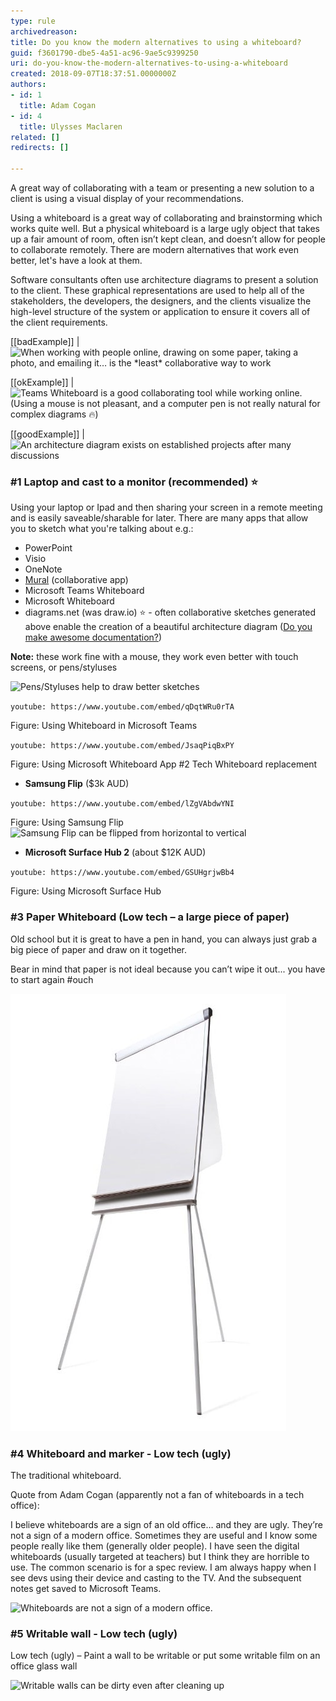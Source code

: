 ```yaml
---
type: rule
archivedreason: 
title: Do you know the modern alternatives to using a whiteboard?
guid: f3601790-dbe5-4a51-ac96-9ae5c9399250
uri: do-you-know-the-modern-alternatives-to-using-a-whiteboard
created: 2018-09-07T18:37:51.0000000Z
authors:
- id: 1
  title: Adam Cogan
- id: 4
  title: Ulysses Maclaren
related: []
redirects: []

---
```


A great way of collaborating with a team or presenting a new solution to a client is using a visual display of your recommendations.

Using a whiteboard is a great way of collaborating and brainstorming which works quite well. But a physical whiteboard is a large ugly object that takes up a fair amount of room, often isn’t kept clean, and doesn’t allow for people to collaborate remotely. There are modern alternatives that work even better, let's have a look at them.

Software consultants often use architecture diagrams to present a solution to the client. These graphical representations are used to help all of the stakeholders, the developers, the designers, and the clients visualize the high-level structure of the system or application to ensure it covers all of the client requirements.

[[badExample]]
| ![When working with people online, drawing on some paper, taking a photo, and emailing it… is the \*least\* collaborative way to work](hand-drawing.png)

[[okExample]]
| ![Teams Whiteboard is a good collaborating tool while working online.](team_whiteboard.jpg)(Using a mouse is not pleasant, and a computer pen is not really natural for complex diagrams 🔥)

[[goodExample]]
| ![An architecture diagram exists on established projects after many discussions](architecture_diagram.png)

<!--endintro-->

### #1 Laptop and cast to a monitor (recommended) ⭐️ 


Using your laptop or Ipad and then sharing your screen in a remote meeting and is easily saveable/sharable for later. There are many apps that allow you to sketch what you're talking about e.g.:

* PowerPoint
* Visio
* OneNote
* [Mural](https://mural.co/) (collaborative app)
* Microsoft Teams Whiteboard
* Microsoft Whiteboard
* diagrams.net (was draw.io) ⭐️ - often collaborative sketches generated above enable the creation of a beautiful architecture diagram ([Do you make awesome documentation?](/_layouts/15/FIXUPREDIRECT.ASPX?WebId=3dfc0e07-e23a-4cbb-aac2-e778b71166a2&TermSetId=07da3ddf-0924-4cd2-a6d4-a4809ae20160&TermId=951ffbf9-4066-42f3-a9b7-e0d8603e728b))


 **Note:** these work fine with a mouse, they work even better with touch screens, or pens/styluses



![Pens/Styluses help to draw better sketches](surface-pen.jpg)



`youtube: https://www.youtube.com/embed/qDqtWRu0rTA`

 
Figure: Using Whiteboard in Microsoft Teams

`youtube: https://www.youtube.com/embed/JsaqPiqBxPY`

 
Figure: Using Microsoft Whiteboard App #2 Tech Whiteboard replacement
* **Samsung Flip** ($3k AUD)


`youtube: https://www.youtube.com/embed/lZgVAbdwYNI`

 
Figure: Using Samsung Flip
![Samsung Flip can be flipped from horizontal to vertical](samsung_flip.jpg)
* **Microsoft Surface Hub 2** (about $12K AUD)


`youtube: https://www.youtube.com/embed/GSUHgrjwBb4`
 
Figure: Using Microsoft Surface Hub


### #3 Paper Whiteboard (Low tech – a large piece of paper)


Old school but it is great to have a pen in hand, you can always just grab a big piece of paper and draw on it together.

Bear in mind that paper is not ideal because you can’t wipe it out... you have to start again #ouch

![Paper whiteboards don't work when someone is in Sydney and the other attendee is in Melbourne](paperboard.jpg)


### #4 Whiteboard and marker - Low tech (ugly) 


The traditional whiteboard.

Quote from Adam Cogan (apparently not a fan of whiteboards in a tech office):

I believe whiteboards are a sign of an old office… and they are ugly. They’re not a sign of a modern office.
Sometimes they are useful and I know some people really like them (generally older people).
I have seen the digital whiteboards (usually targeted at teachers) but I think they are horrible to use.
The common scenario is for a spec review. I am always happy when I see devs using their device and casting to the TV. And the subsequent notes get saved to Microsoft Teams.

![Whiteboards are not a sign of a modern office.](whiteboard_marker.png)

### #5 Writable wall -  Low tech (ugly)


Low tech (ugly) – Paint a wall to be writable or put some writable film on an office glass wall

![Writable walls can be dirty even after cleaning up](glass_wall.jpg)
